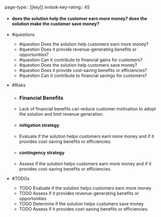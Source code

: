 page-type:: [[key]]
innbok-key-rating:: 45
- #### does the solution help the customer earn more money? does the solution make the customer save money?
- #questions
  - #question Does the solution help customers earn more money?
  - #question Does it provide revenue-generating benefits or opportunities?
  - #question Can it contribute to financial gains for customers?
  - #question Does the solution help customers save money?
  - #question Does it provide cost-saving benefits or efficiencies?
  - #question Can it contribute to financial savings for customers?
- #Risks

  - ### Financial Benefits
  - Lack of financial benefits can reduce customer motivation to adopt the solution and limit revenue generation.
  - #### mitigation strategy
  - Evaluate if the solution helps customers earn more money and if it provides cost-saving benefits or efficiencies.
  - #### contingency strategy
  - Assess if the solution helps customers earn more money and if it provides cost-saving benefits or efficiencies.
- #TODOs
  - TODO Evaluate if the solution helps customers earn more money
  - TODO  Assess if it provides revenue-generating benefits or opportunities
  - TODO Determine if the solution helps customers save money
  - TODO  Assess if it provides cost-saving benefits or efficiencies.



